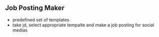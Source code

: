## Job Posting Maker

- predefined set of templates
- take jd, select appropriate tempalte and make a job posting for social medias